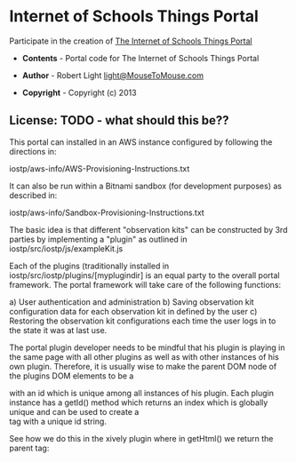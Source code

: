 # Internet of Schools Things Portal

Participate in the creation of [The Internet of Schools Things Portal](http://iostp.org/)

* **Contents** - Portal code for The Internet of Schools Things Portal

* **Author**   - Robert Light     light@MouseToMouse.com
* **Copyright** - Copyright (c) 2013

## License:  TODO - what should this be??


This portal can installed in an AWS instance configured by following the directions in:

   iostp/aws-info/AWS-Provisioning-Instructions.txt

It can also be run within a Bitnami sandbox (for development purposes) as described in:

   iostp/aws-info/Sandbox-Provisioning-Instructions.txt


The basic idea is that different "observation kits" can be constructed by 3rd parties by implementing a "plugin"
as outlined in iostp/src/iostp/js/exampleKit.js

Each of the plugins (traditionally installed in iostp/src/iostp/plugins/[myplugindir] is an equal party to the overall
portal framework.  The portal framework will take care of the following functions:

   a) User authentication and administration
   b) Saving observation kit configuration data for each observation kit in defined by the user
   c) Restoring the observation kit configurations each time the user logs in to the state it was at last use.

The portal plugin developer needs to be mindful that his plugin is playing in the same page with all other plugins as
well as with other instances of his own plugin.  Therefore, it is usually wise to make the parent DOM node of the
plugins DOM elements to be a <div> with an id which is unique among all instances of his plugin.  Each plugin instance
has a getId() method which returns an index which is globally unique and can be used to create a <div> tag with a
unique id string.

See how we do this in the xively plugin where in getHtml() we return the parent tag:
         <div id="xivelyKit-'+this.getId()+'">
